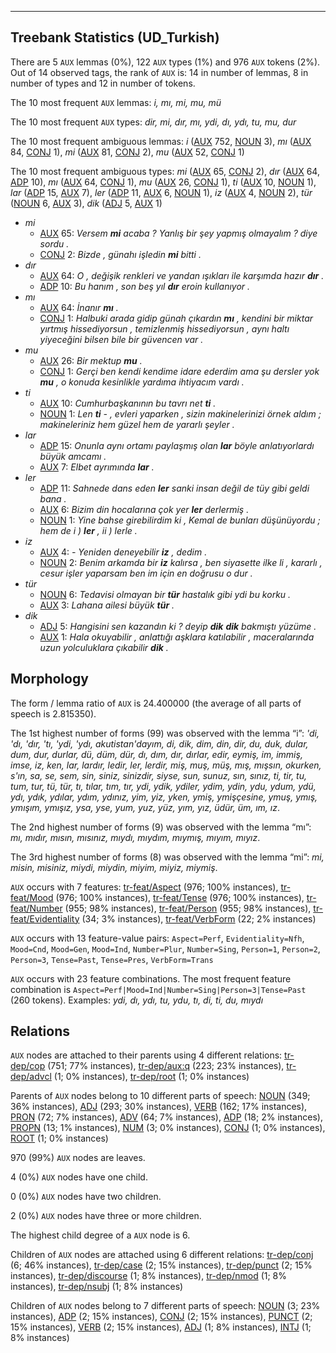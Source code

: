 

--------------------------------------------------------------------------------

## Treebank Statistics (UD_Turkish)

There are 5 `AUX` lemmas (0%), 122 `AUX` types (1%) and 976 `AUX` tokens (2%).
Out of 14 observed tags, the rank of `AUX` is: 14 in number of lemmas, 8 in number of types and 12 in number of tokens.

The 10 most frequent `AUX` lemmas: <em>i, mı, mi, mu, mü</em>

The 10 most frequent `AUX` types:  <em>dir, mi, dır, mı, ydi, dı, ydı, tu, mu, dur</em>

The 10 most frequent ambiguous lemmas: <em>i</em> ([AUX]() 752, [NOUN]() 3), <em>mı</em> ([AUX]() 84, [CONJ]() 1), <em>mi</em> ([AUX]() 81, [CONJ]() 2), <em>mu</em> ([AUX]() 52, [CONJ]() 1)

The 10 most frequent ambiguous types:  <em>mi</em> ([AUX]() 65, [CONJ]() 2), <em>dır</em> ([AUX]() 64, [ADP]() 10), <em>mı</em> ([AUX]() 64, [CONJ]() 1), <em>mu</em> ([AUX]() 26, [CONJ]() 1), <em>ti</em> ([AUX]() 10, [NOUN]() 1), <em>lar</em> ([ADP]() 15, [AUX]() 7), <em>ler</em> ([ADP]() 11, [AUX]() 6, [NOUN]() 1), <em>iz</em> ([AUX]() 4, [NOUN]() 2), <em>tür</em> ([NOUN]() 6, [AUX]() 3), <em>dik</em> ([ADJ]() 5, [AUX]() 1)


* <em>mi</em>
  * [AUX]() 65: <em>Versem <b>mi</b> acaba ? Yanlış bir şey yapmış olmayalım ? diye sordu .</em>
  * [CONJ]() 2: <em>Bizde , günahı işledin <b>mi</b> bitti .</em>
* <em>dır</em>
  * [AUX]() 64: <em>O , değişik renkleri ve yandan ışıkları ile karşımda hazır <b>dır</b> .</em>
  * [ADP]() 10: <em>Bu hanım , son beş yıl <b>dır</b> eroin kullanıyor .</em>
* <em>mı</em>
  * [AUX]() 64: <em>İnanır <b>mı</b> .</em>
  * [CONJ]() 1: <em>Halbuki arada gidip günah çıkardın <b>mı</b> , kendini bir miktar yırtmış hissediyorsun , temizlenmiş hissediyorsun , aynı haltı yiyeceğini bilsen bile bir güvencen var .</em>
* <em>mu</em>
  * [AUX]() 26: <em>Bir mektup <b>mu</b> .</em>
  * [CONJ]() 1: <em>Gerçi ben kendi kendime idare ederdim ama şu dersler yok <b>mu</b> , o konuda kesinlikle yardıma ihtiyacım vardı .</em>
* <em>ti</em>
  * [AUX]() 10: <em>Cumhurbaşkanının bu tavrı net <b>ti</b> .</em>
  * [NOUN]() 1: <em>Len <b>ti</b> - , evleri yaparken , sizin makinelerinizi örnek aldım ; makineleriniz hem güzel hem de yararlı şeyler .</em>
* <em>lar</em>
  * [ADP]() 15: <em>Onunla aynı ortamı paylaşmış olan <b>lar</b> böyle anlatıyorlardı büyük amcamı .</em>
  * [AUX]() 7: <em>Elbet ayrımında <b>lar</b> .</em>
* <em>ler</em>
  * [ADP]() 11: <em>Sahnede dans eden <b>ler</b> sanki insan değil de tüy gibi geldi bana .</em>
  * [AUX]() 6: <em>Bizim din hocalarına çok yer <b>ler</b> derlermiş .</em>
  * [NOUN]() 1: <em>Yine bahse girebilirdim ki , Kemal de bunları düşünüyordu ; hem de i ) <b>ler</b> , ii ) lerle .</em>
* <em>iz</em>
  * [AUX]() 4: <em>- Yeniden deneyebilir <b>iz</b> , dedim .</em>
  * [NOUN]() 2: <em>Benim arkamda bir <b>iz</b> kalırsa , ben siyasette ilke li , kararlı , cesur işler yaparsam ben im için en doğrusu o dur .</em>
* <em>tür</em>
  * [NOUN]() 6: <em>Tedavisi olmayan bir <b>tür</b> hastalık gibi ydi bu korku .</em>
  * [AUX]() 3: <em>Lahana ailesi büyük <b>tür</b> .</em>
* <em>dik</em>
  * [ADJ]() 5: <em>Hangisini sen kazandın ki ? deyip <b>dik</b> <b>dik</b> bakmıştı yüzüme .</em>
  * [AUX]() 1: <em>Hala okuyabilir , anlattığı aşklara katılabilir , maceralarında uzun yolculuklara çıkabilir <b>dik</b> .</em>

## Morphology

The form / lemma ratio of `AUX` is 24.400000 (the average of all parts of speech is 2.815350).

The 1st highest number of forms (99) was observed with the lemma “i”: <em>'di, 'dı, 'dır, 'tı, 'ydi, 'ydı, akutistan'dayım, di, dik, dim, din, dir, du, duk, dular, dum, dur, durlar, dü, düm, dür, dı, dım, dır, dırlar, edir, eymiş, im, immiş, imse, iz, ken, lar, lardır, ledir, ler, lerdir, miş, muş, müş, mış, mışsın, okurken, s'ın, sa, se, sem, sin, siniz, sinizdir, siyse, sun, sunuz, sın, sınız, ti, tir, tu, tum, tur, tü, tür, tı, tılar, tım, tır, ydi, ydik, ydiler, ydim, ydin, ydu, ydum, ydü, ydı, ydık, ydılar, ydım, ydınız, yim, yiz, yken, ymiş, ymişçesine, ymuş, ymış, ymışım, ymışız, ysa, yse, yum, yuz, yüz, yım, yız, üdür, üm, ım, ız</em>.

The 2nd highest number of forms (9) was observed with the lemma “mı”: <em>mı, mıdır, mısın, mısınız, mıydı, mıydım, mıymış, mıyım, mıyız</em>.

The 3rd highest number of forms (8) was observed with the lemma “mi”: <em>mi, misin, misiniz, miydi, miydin, miyim, miyiz, miymiş</em>.

`AUX` occurs with 7 features: [tr-feat/Aspect]() (976; 100% instances), [tr-feat/Mood]() (976; 100% instances), [tr-feat/Tense]() (976; 100% instances), [tr-feat/Number]() (955; 98% instances), [tr-feat/Person]() (955; 98% instances), [tr-feat/Evidentiality]() (34; 3% instances), [tr-feat/VerbForm]() (22; 2% instances)

`AUX` occurs with 13 feature-value pairs: `Aspect=Perf`, `Evidentiality=Nfh`, `Mood=Cnd`, `Mood=Gen`, `Mood=Ind`, `Number=Plur`, `Number=Sing`, `Person=1`, `Person=2`, `Person=3`, `Tense=Past`, `Tense=Pres`, `VerbForm=Trans`

`AUX` occurs with 23 feature combinations.
The most frequent feature combination is `Aspect=Perf|Mood=Ind|Number=Sing|Person=3|Tense=Past` (260 tokens).
Examples: <em>ydi, dı, ydı, tu, ydu, tı, di, ti, du, mıydı</em>


## Relations

`AUX` nodes are attached to their parents using 4 different relations: [tr-dep/cop]() (751; 77% instances), [tr-dep/aux:q]() (223; 23% instances), [tr-dep/advcl]() (1; 0% instances), [tr-dep/root]() (1; 0% instances)

Parents of `AUX` nodes belong to 10 different parts of speech: [NOUN]() (349; 36% instances), [ADJ]() (293; 30% instances), [VERB]() (162; 17% instances), [PRON]() (72; 7% instances), [ADV]() (64; 7% instances), [ADP]() (18; 2% instances), [PROPN]() (13; 1% instances), [NUM]() (3; 0% instances), [CONJ]() (1; 0% instances), [ROOT]() (1; 0% instances)

970 (99%) `AUX` nodes are leaves.

4 (0%) `AUX` nodes have one child.

0 (0%) `AUX` nodes have two children.

2 (0%) `AUX` nodes have three or more children.

The highest child degree of a `AUX` node is 6.

Children of `AUX` nodes are attached using 6 different relations: [tr-dep/conj]() (6; 46% instances), [tr-dep/case]() (2; 15% instances), [tr-dep/punct]() (2; 15% instances), [tr-dep/discourse]() (1; 8% instances), [tr-dep/nmod]() (1; 8% instances), [tr-dep/nsubj]() (1; 8% instances)

Children of `AUX` nodes belong to 7 different parts of speech: [NOUN]() (3; 23% instances), [ADP]() (2; 15% instances), [CONJ]() (2; 15% instances), [PUNCT]() (2; 15% instances), [VERB]() (2; 15% instances), [ADJ]() (1; 8% instances), [INTJ]() (1; 8% instances)

